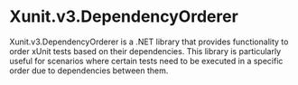 # Xunit.v3.DependencyOrderer
Xunit.v3.DependencyOrderer is a .NET library that provides functionality to order xUnit tests based on their dependencies. This library is particularly useful for scenarios where certain tests need to be executed in a specific order due to dependencies between them.
